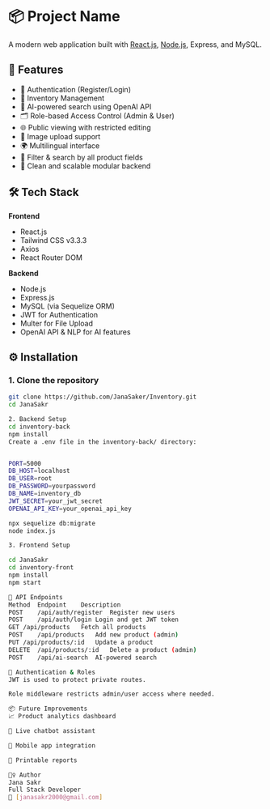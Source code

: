 # 📦 Project Name

A modern web application built with [React.js](https://reactjs.org/), [Node.js](https://nodejs.org/), Express, and MySQL.
## 🚀 Features

- 🔐 Authentication (Register/Login)
- 🛒 Inventory Management
- 🧠 AI-powered search using OpenAI API
- 🗂️ Role-based Access Control (Admin & User)
- 🌐 Public viewing with restricted editing
- 📸 Image upload support
- 🌍 Multilingual interface
- 🔎 Filter & search by all product fields
- 🧩 Clean and scalable modular backend

## 🛠️ Tech Stack

**Frontend**
- React.js
- Tailwind CSS v3.3.3
- Axios
- React Router DOM

**Backend**
- Node.js
- Express.js
- MySQL (via Sequelize ORM)
- JWT for Authentication
- Multer for File Upload
- OpenAI API & NLP for AI features

## ⚙️ Installation

### 1. Clone the repository
```bash
git clone https://github.com/JanaSaker/Inventory.git
cd JanaSakr

2. Backend Setup
cd inventory-back
npm install
Create a .env file in the inventory-back/ directory:


PORT=5000
DB_HOST=localhost
DB_USER=root
DB_PASSWORD=yourpassword
DB_NAME=inventory_db
JWT_SECRET=your_jwt_secret
OPENAI_API_KEY=your_openai_api_key

npx sequelize db:migrate
node index.js

3. Frontend Setup

cd JanaSakr
cd inventory-front
npm install
npm start

🧪 API Endpoints
Method	Endpoint	Description
POST	/api/auth/register	Register new users
POST	/api/auth/login	Login and get JWT token
GET	/api/products	Fetch all products
POST	/api/products	Add new product (admin)
PUT	/api/products/:id	Update a product
DELETE	/api/products/:id	Delete a product (admin)
POST	/api/ai-search	AI-powered search

🔐 Authentication & Roles
JWT is used to protect private routes.

Role middleware restricts admin/user access where needed.

📦 Future Improvements
📈 Product analytics dashboard

💬 Live chatbot assistant

📱 Mobile app integration

🧾 Printable reports

🙋‍♀️ Author
Jana Sakr
Full Stack Developer
📧 [janasakr2000@gmail.com]
